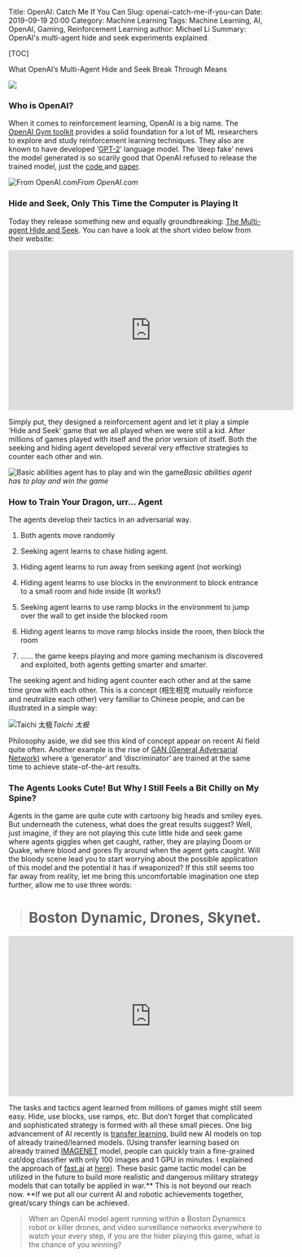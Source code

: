 Title: OpenAI: Catch Me If You Can
Slug: openai-catch-me-if-you-can
Date: 2019-09-19 20:00
Category: Machine Learning
Tags: Machine Learning, AI, OpenAI, Gaming, Reinforcement Learning
author: Michael Li
Summary: OpenAI's multi-agent hide and seek experiments explained.

[TOC]

What OpenAI’s Multi-Agent Hide and Seek Break Through Means

![](https://cdn-images-1.medium.com/max/5074/1*zx1DVdwYOVJWdHURXr5qjw.png)

### Who is OpenAI?

When it comes to reinforcement learning, OpenAI is a big name. The [OpenAI Gym toolkit](https://gym.openai.com/) provides a solid foundation for a lot of ML researchers to explore and study reinforcement learning techniques. They also are known to have developed ‘[GPT-2](https://openai.com/blog/better-language-models/)’ language model. The ‘deep fake’ news the model generated is so scarily good that OpenAI refused to release the trained model, just the [code ](https://github.com/openai/gpt-2)and [paper](https://d4mucfpksywv.cloudfront.net/better-language-models/language_models_are_unsupervised_multitask_learners.pdf).

![From OpenAI.com](https://cdn-images-1.medium.com/max/2406/1*p3ZS8EKITYRCTu1_JqtwiA.png)*From OpenAI.com*

### Hide and Seek, Only This Time the Computer is Playing It

Today they release something new and equally groundbreaking: [The Multi-agent Hide and Seek](https://openai.com/blog/emergent-tool-use/). You can have a look at the short video below from their website:

<center><iframe width="560" height="315" src="https://www.youtube.com/embed/kopoLzvh5jY" frameborder="0" allowfullscreen></iframe></center>

Simply put, they designed a reinforcement agent and let it play a simple ‘Hide and Seek’ game that we all played when we were still a kid. After millions of games played with itself and the prior version of itself. Both the seeking and hiding agent developed several very effective strategies to counter each other and win.

![Basic abilities agent has to play and win the game](https://cdn-images-1.medium.com/max/2000/1*ldh0SVwH9-Z8iZWY_MGhTw.gif)*Basic abilities agent has to play and win the game*

### How to Train Your Dragon, urr… Agent

The agents develop their tactics in an adversarial way.

1. Both agents move randomly

1. Seeking agent learns to chase hiding agent.

1. Hiding agent learns to run away from seeking agent (not working)

1. Hiding agent learns to use blocks in the environment to block entrance to a small room and hide inside (It works!)

1. Seeking agent learns to use ramp blocks in the environment to jump over the wall to get inside the blocked room

1. Hiding agent learns to move ramp blocks inside the room, then block the room

1. …… the game keeps playing and more gaming mechanism is discovered and exploited, both agents getting smarter and smarter.

The seeking agent and hiding agent counter each other and at the same time grow with each other. This is a concept (相生相克 mutually reinforce and neutralize each other) very familiar to Chinese people, and can be illustrated in a simple way:

![Taichi 太极](https://cdn-images-1.medium.com/max/2000/1*w3rxOO7r5d96JdDDAYskpQ.gif)*Taichi 太极*

Philosophy aside, we did see this kind of concept appear on recent AI field quite often. Another example is the rise of [GAN (General Adversarial Network)](https://towardsdatascience.com/must-read-papers-on-gans-b665bbae3317) where a ‘generator’ and ‘discriminator’ are trained at the same time to achieve state-of-the-art results.

### The Agents Looks Cute! But Why I Still Feels a Bit Chilly on My Spine?

Agents in the game are quite cute with cartoony big heads and smiley eyes. But underneath the cuteness, what does the great results suggest? Well, just imagine, if they are not playing this cute little hide and seek game where agents giggles when get caught, rather, they are playing Doom or Quake, where blood and gores fly around when the agent gets caught. Will the bloody scene lead you to start worrying about the possible application of this model and the potential it has if weaponized? If this still seems too far away from reality, let me bring this uncomfortable imagination one step further, allow me to use three words:
> # Boston Dynamic, Drones, Skynet.

<center><iframe width="560" height="315" src="https://www.youtube.com/embed/dKjCWfuvYxQ" frameborder="0" allowfullscreen></iframe></center>

The tasks and tactics agent learned from millions of games might still seem easy. Hide, use blocks, use ramps, etc. But don’t forget that complicated and sophisticated strategy is formed with all these small pieces. One big advancement of AI recently is [transfer learning](https://en.wikipedia.org/wiki/Transfer_learning), build new AI models on top of already trained/learned models. (Using transfer learning based on already trained [IMAGENET](http://www.image-net.org/) model, people can quickly train a fine-grained cat/dog classifier with only 100 images and 1 GPU in minutes. I explained the approach of [fast.ai](https://course.fast.ai/videos/?lesson=1) at [here](https://medium.com/datadriveninvestor/deep-learning-models-by-fast-ai-library-c1cccc13e2b3)). These basic game tactic model can be utilized in the future to build more realistic and dangerous military strategy models that can totally be applied in war.** This is not beyond our reach now. **If we put all our current AI and robotic achievements together, great/scary things can be achieved.
> When an OpenAI model agent running within a Boston Dynamics robot or killer drones, and video surveillance networks everywhere to watch your every step, if you are the hider playing this game, what is the chance of you winning?
